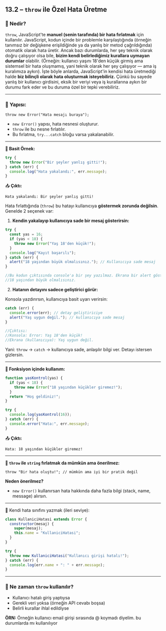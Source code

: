 ## **13.2 – `throw` ile Özel Hata Üretme**

### **🔹 Nedir?**

`throw`, JavaScript'te **manuel (senin tarafında) bir hata fırlatmak** için kullanılır. JavaScript, kodun içinde bir problemle karşılaştığında (örneğin tanımsız bir değişkene erişildiğinde ya da yanlış bir metod çağrıldığında) otomatik olarak hata üretir. Ancak bazı durumlarda, her şey teknik olarak doğru çalışıyor olsa bile, **bizim kendi belirlediğimiz kurallara uymayan durumlar** olabilir. (Örneğin: kullanıcı yaşını 18'den küçük girmiş ama sistemsel bir hata oluşmamış, yani teknik olarak her şey çalışıyor — ama iş kuralımıza aykırı). İşte böyle anlarda, JavaScript'in kendisi hata üretmediği halde **biz bilinçli olarak hata oluşturmak isteyebiliriz.** Çünkü bu sayede yanlış bir kullanıcı girdisini, eksik bir veriyi veya iş kurallarına aykırı bir durumu fark eder ve bu duruma özel bir tepki verebiliriz.

---

### **🔹 Yapısı:**

```
throw new Error("Hata mesajı buraya");
```

- `new Error()` yapısı, hata nesnesi oluşturur.
- `throw` ile bu nesne fırlatılır.
- Bu fırlatma, `try...catch` bloğu varsa yakalanabilir.

---

**🔸 Basit Örnek:**

```jsx
try {
  throw new Error("Bir şeyler yanlış gitti!");
} catch (err) {
  console.log("Hata yakalandı:", err.message);
}
```

📤 **Çıktı:**

```
Hata yakalandı: Bir şeyler yanlış gitti!
```

Hata fırlattığında (`throw`) bu hatayı kullanıcıya **göstermek zorunda değilsin**. Genelde 2 seçenek var:

1. **Kendin yakalayıp kullanıcıya sade bir mesaj gösterirsin:**

```jsx
try {
  const yas = 16;
  if (yas < 18) {
    throw new Error("Yaş 18'den küçük!");
  }
  console.log("Kayıt başarılı");
} catch (err) {
  alert("18 yaşından büyük olmalısınız."); // Kullanıcıya sade mesaj
}

//Bu kodun çıktısında console'a bir şey yazılmaz. Ekrana bir alert gösterir: 
//18 yaşından büyük olmalısınız.
```

2. **Hatanın detayını sadece geliştirici görür:**

Konsola yazdırırsın, kullanıcıya basit uyarı verirsin:

```jsx
catch (err) {
  console.error(err); // detay geliştiriciye
  alert("Yaş uygun değil."); // kullanıcıya sade mesaj
}

//Çıktısı:
//Konsola: Error: Yaş 18'den küçük!
//Ekrana (kullanıcıya): Yaş uygun değil.
```

Yani: `throw` → `catch` → kullanıcıya sade, anlaşılır bilgi ver. Detayı istersen gizlersin.

---

**🔸 Fonksiyon içinde kullanım:**

```jsx
function yasKontrol(yas) {
  if (yas < 18) {
    throw new Error("18 yaşından küçükler giremez!");
  }
  return "Hoş geldiniz!";
}

try {
  console.log(yasKontrol(16));
} catch (err) {
  console.error("Hata:", err.message);
}
```

📤 **Çıktı:**

```
Hata: 18 yaşından küçükler giremez!
```

---

**🔹 `throw` ile `string` fırlatmak da mümkün ama önerilmez:**

```
throw "Bir hata oluştu!"; // mümkün ama iyi bir pratik değil
```

**Neden önerilmez?**

- `new Error()` kullanırsan hata hakkında daha fazla bilgi (stack, name, message) alırsın.

---

🔸 Kendi hata sınıfını yazmak (ileri seviye):

```jsx
class KullaniciHatasi extends Error {
  constructor(mesaj) {
    super(mesaj);
    this.name = "KullaniciHatasi";
  }
}

try {
  throw new KullaniciHatasi("Kullanıcı girişi hatalı!");
} catch (err) {
  console.log(err.name + ": " + err.message);
}
```

---

### **📌 Ne zaman `throw` kullanılır?**

- Kullanıcı hatalı giriş yaptıysa
- Gerekli veri yoksa (örneğin API cevabı boşsa)
- Belirli kurallar ihlal edildiyse

**ÖRN:** Örneğin kullanıcı email girişi sırasında @ koymadı diyelim. bu durumlarda mı kullanılıyor